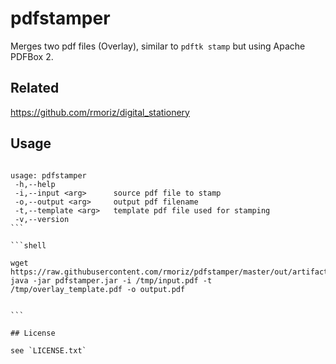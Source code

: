 # pdfstamper

Merges two pdf files (Overlay), similar to `pdftk stamp` but using Apache PDFBox 2.

## Related 

https://github.com/rmoriz/digital_stationery


## Usage
````

usage: pdfstamper
 -h,--help
 -i,--input <arg>      source pdf file to stamp
 -o,--output <arg>     output pdf filename
 -t,--template <arg>   template pdf file used for stamping
 -v,--version
```

```shell

wget https://raw.githubusercontent.com/rmoriz/pdfstamper/master/out/artifacts/pdfstamper_jar/pdfstamper.jar
java -jar pdfstamper.jar -i /tmp/input.pdf -t /tmp/overlay_template.pdf -o output.pdf


```

## License

see `LICENSE.txt`
